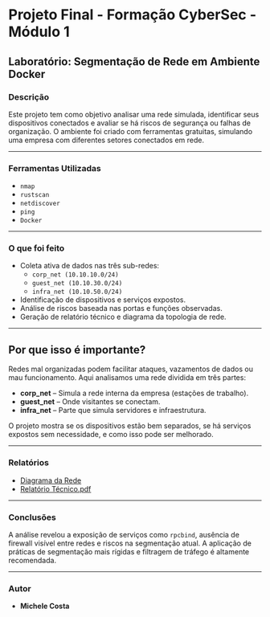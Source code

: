 # Projeto Final - Formação CyberSec - Módulo 1  
## Laboratório: Segmentação de Rede em Ambiente Docker

### Descrição

Este projeto tem como objetivo analisar uma rede simulada, identificar seus dispositivos conectados e avaliar se há riscos de segurança ou falhas de organização. O ambiente foi criado com ferramentas gratuitas, simulando uma empresa com diferentes setores conectados em rede.

---


### Ferramentas Utilizadas

- `nmap`
- `rustscan`
- `netdiscover`
- `ping`
- `Docker`

---


### O que foi feito

- Coleta ativa de dados nas três sub-redes:
  - `corp_net (10.10.10.0/24)`
  - `guest_net (10.10.30.0/24)`
  - `infra_net (10.10.50.0/24)`
- Identificação de dispositivos e serviços expostos.
- Análise de riscos baseada nas portas e funções observadas.
- Geração de relatório técnico e diagrama da topologia de rede.
---

## Por que isso é importante?

Redes mal organizadas podem facilitar ataques, vazamentos de dados ou mau funcionamento. Aqui analisamos uma rede dividida em três partes:

- **corp_net** – Simula a rede interna da empresa (estações de trabalho).
- **guest_net** – Onde visitantes se conectam.
- **infra_net** – Parte que simula servidores e infraestrutura.

O projeto mostra se os dispositivos estão bem separados, se há serviços expostos sem necessidade, e como isso pode ser melhorado.

---

### Relatórios

- [Diagrama da Rede](./Prints/Diagrama%20de%20Rede.png)
- [Relatório Técnico.pdf](https://github.com/user-attachments/files/21518466/Relatorio.Tecnico.pdf)
---

### Conclusões

A análise revelou a exposição de serviços como `rpcbind`, ausência de firewall visível entre redes e riscos na segmentação atual. A aplicação de práticas de segmentação mais rígidas e filtragem de tráfego é altamente recomendada.

---

### Autor

- **Michele Costa**
